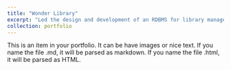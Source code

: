 ```yaml
---
title: "Wonder Library"
excerpt: "Led the design and development of an RDBMS for library management with MySQL, ensuring adherence to ACID. Designed an EER diagram and implemented a normalized schema, reducing redundancy and data consistency. Created SQL queries and VIEWs to display popular books, top gold members, etc to improve query efficiency."
collection: portfolio
---
```


This is an item in your portfolio. It can be have images or nice text. If you name the file .md, it will be parsed as markdown. If you name the file .html, it will be parsed as HTML. 
